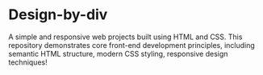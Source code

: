 # Design-by-div
A simple and responsive web projects built using HTML and CSS. This repository demonstrates core front-end development principles, including semantic HTML structure, modern CSS styling, responsive design techniques!
